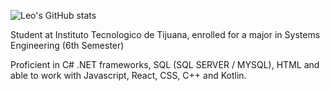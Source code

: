 ![Leo's GitHub stats](https://github-readme-stats.vercel.app/api?username=LeoMerc&show_icons=true&theme=tokyonight)
<div></div>

Student at Instituto Tecnologico de Tijuana, enrolled for a major in Systems Engineering (6th Semester)

Proficient in C# .NET frameworks, SQL (SQL SERVER / MYSQL), HTML and able to work with Javascript, React, CSS, C++ and Kotlin. 





